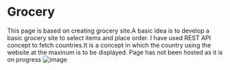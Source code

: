 # Grocery
This page is based on creating grocery site.A basic idea is to develop a basic grocery site to select items and place order.
I have used REST API concept to fetch countries.It is a concept in which the country using the website at the maxinum is to be displayed.
Page has not been hosted as it is on progress
![image](https://github.com/Sanjana11062004/Grocery/assets/112110461/90db8059-bd1b-42b2-bfa6-cfc1952074de)

